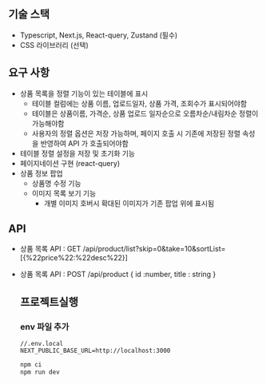 ## 기술 스택

- Typescript, Next.js, React-query, Zustand (필수)
- CSS 라이브러리 (선택)

## 요구 사항

- 상품 목록을 정렬 기능이 있는 테이블에 표시
  - 테이블 컬럼에는 상품 이름, 업로드일자, 상품 가격, 조회수가 표시되어야함
  - 테이블은 상품이름, 가격순, 상품 업로드 일자순으로 오름차순/내림차순 정렬이 가능해야함
  - 사용자의 정렬 옵션은 저장 가능하며, 페이지 호출 시 기존에 저장된 정렬 속성을 반영하여 API 가 호출되어야함
- 테이블 정렬 설정을 저장 및 초기화 기능
- 페이지네이션 구현 (react-query)
- 상품 정보 팝업
  - 상품명 수정 기능
  - 이미지 목록 보기 기능
    - 개별 이미지 호버시 확대된 이미지가 기존 팝업 위에 표시됨

## API

- 상품 목록 API : GET /api/product/list?skip=0&take=10&sortList=[{%22price%22:%22desc%22}]
- 상품 목록 API : POST /api/product
  {
  id :number,
  title : string
  }

  ## 프로젝트실행

  ### env 파일 추가

  ```
  //.env.local
  NEXT_PUBLIC_BASE_URL=http://localhost:3000
  ```

  ```bash
  npm ci
  npm run dev
  ```
